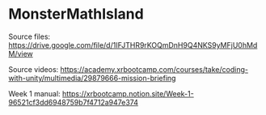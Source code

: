 # MonsterMathIsland
Source files: https://drive.google.com/file/d/1IFJTHR9rKOQmDnH9Q4NKS9yMFjU0hMdM/view  

Source videos: https://academy.xrbootcamp.com/courses/take/coding-with-unity/multimedia/29879666-mission-briefing  

Week 1 manual: https://xrbootcamp.notion.site/Week-1-96521cf3dd6948759b7f4712a947e374 
